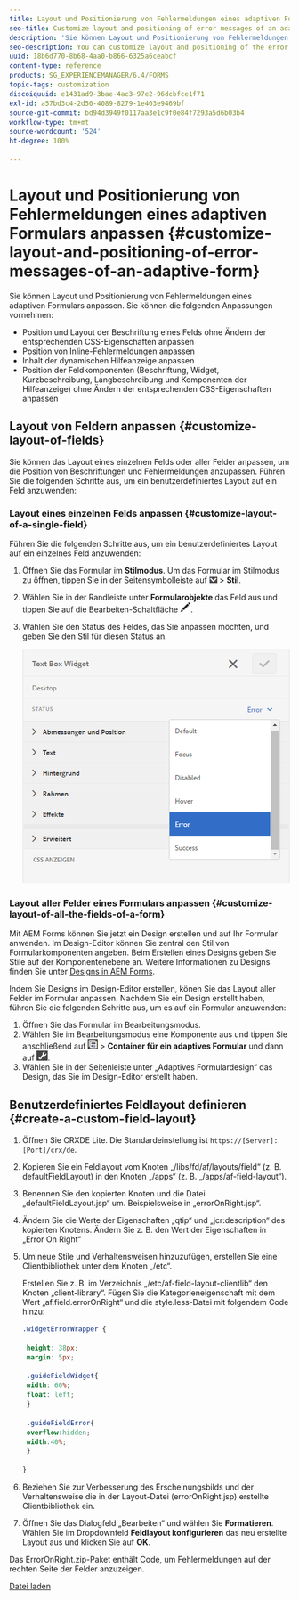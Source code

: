 ```yaml
---
title: Layout und Positionierung von Fehlermeldungen eines adaptiven Formulars anpassen
seo-title: Customize layout and positioning of error messages of an adaptive form
description: 'Sie können Layout und Positionierung von Fehlermeldungen eines adaptiven Formulars anpassen. '
seo-description: You can customize layout and positioning of the error messages of an adaptive for.
uuid: 18b6d770-8b68-4aa0-b866-6325a6ceabcf
content-type: reference
products: SG_EXPERIENCEMANAGER/6.4/FORMS
topic-tags: customization
discoiquuid: e1431ad9-3bae-4ac3-97e2-96dcbfce1f71
exl-id: a57bd3c4-2d50-4089-8279-1e403e9469bf
source-git-commit: bd94d3949f0117aa3e1c9f0e84f7293a5d6b03b4
workflow-type: tm+mt
source-wordcount: '524'
ht-degree: 100%

---
```


# Layout und Positionierung von Fehlermeldungen eines adaptiven Formulars anpassen {#customize-layout-and-positioning-of-error-messages-of-an-adaptive-form}

Sie können Layout und Positionierung von Fehlermeldungen eines adaptiven Formulars anpassen. Sie können die folgenden Anpassungen vornehmen:

* Position und Layout der Beschriftung eines Felds ohne Ändern der entsprechenden CSS-Eigenschaften anpassen
* Position von Inline-Fehlermeldungen anpassen
* Inhalt der dynamischen Hilfeanzeige anpassen
* Position der Feldkomponenten (Beschriftung, Widget, Kurzbeschreibung, Langbeschreibung und Komponenten der Hilfeanzeige) ohne Ändern der entsprechenden CSS-Eigenschaften anpassen

## Layout von Feldern anpassen {#customize-layout-of-fields}

Sie können das Layout eines einzelnen Felds oder aller Felder anpassen, um die Position von Beschriftungen und Fehlermeldungen anzupassen. Führen Sie die folgenden Schritte aus, um ein benutzerdefiniertes Layout auf ein Feld anzuwenden:

### Layout eines einzelnen Felds anpassen {#customize-layout-of-a-single-field}

Führen Sie die folgenden Schritte aus, um ein benutzerdefiniertes Layout auf ein einzelnes Feld anzuwenden:

1. Öffnen Sie das Formular im **Stilmodus**. Um das Formular im Stilmodus zu öffnen, tippen Sie in der Seitensymbolleiste auf ![canvas-drop-down](assets/canvas-drop-down.png) > **Stil**.
1. Wählen Sie in der Randleiste unter **Formularobjekte** das Feld aus und tippen Sie auf die Bearbeiten-Schaltfläche ![edit-button](assets/edit-button.png).
1. Wählen Sie den Status des Feldes, das Sie anpassen möchten, und geben Sie den Stil für diesen Status an.

   ![Festlegen des Inline-Stils für ein Feld](assets/edit-error-state.png)

### Layout aller Felder eines Formulars anpassen {#customize-layout-of-all-the-fields-of-a-form}

Mit AEM Forms können Sie jetzt ein Design erstellen und auf Ihr Formular anwenden. Im Design-Editor können Sie zentral den Stil von Formularkomponenten angeben. Beim Erstellen eines Designs geben Sie Stile auf der Komponentenebene an. Weitere Informationen zu Designs finden Sie unter [Designs in AEM Forms](/help/forms/using/themes.md).

Indem Sie Designs im Design-Editor erstellen, könen Sie das Layout aller Felder im Formular anpassen. Nachdem Sie ein Design erstellt haben, führen Sie die folgenden Schritte aus, um es auf ein Formular anzuwenden:

1. Öffnen Sie das Formular im Bearbeitungsmodus.
1. Wählen Sie im Bearbeitungsmodus eine Komponente aus und tippen Sie anschließend auf ![field-level](assets/field-level.png) > **Container für ein adaptives Formular** und dann auf ![cmppr](assets/cmppr.png).
1. Wählen Sie in der Seitenleiste unter „Adaptives Formulardesign“ das Design, das Sie im Design-Editor erstellt haben.

## Benutzerdefiniertes Feldlayout definieren {#create-a-custom-field-layout}

1. Öffnen Sie CRXDE Lite. Die Standardeinstellung ist `https://[Server]:[Port]/crx/de`.
1. Kopieren Sie ein Feldlayout vom Knoten „/libs/fd/af/layouts/field“ (z. B. defaultFieldLayout) in den Knoten „/apps“ (z. B. „/apps/af-field-layout“).
1. Benennen Sie den kopierten Knoten und die Datei „defaultFieldLayout.jsp“ um. Beispielsweise in „errorOnRight.jsp“. 

1. Ändern Sie die Werte der Eigenschaften „qtip“ und „jcr:description“ des kopierten Knotens. Ändern Sie z. B. den Wert der Eigenschaften in „Error On Right“ 

1. Um neue Stile und Verhaltensweisen hinzuzufügen, erstellen Sie eine Clientbibliothek unter dem Knoten „/etc“.

   Erstellen Sie z. B. im Verzeichnis „/etc/af-field-layout-clientlib“ den Knoten „client-library“. Fügen Sie die Kategorieneigenschaft mit dem Wert „af.field.errorOnRight“ und die style.less-Datei mit folgendem Code hinzu:

   ```css
   .widgetErrorWrapper {
   
    height: 38px;
    margin: 5px;
   
    .guideFieldWidget{
    width: 60%;
    float: left; 
    }
   
    .guideFieldError{
    overflow:hidden;
    width:40%; 
    }
   
   }
   ```

1. Beziehen Sie zur Verbesserung des Erscheinungsbilds und der Verhaltensweise die in der Layout-Datei (errorOnRight.jsp) erstellte Clientbibliothek ein.
1. Öffnen Sie das Dialogfeld „Bearbeiten“ und wählen Sie **Formatieren**. Wählen Sie im Dropdownfeld **Feldlayout konfigurieren** das neu erstellte Layout aus und klicken Sie auf **OK**.

Das ErrorOnRight.zip-Paket enthält Code, um Fehlermeldungen auf der rechten Seite der Felder anzuzeigen.

[Datei laden](assets/erroronright.zip)
